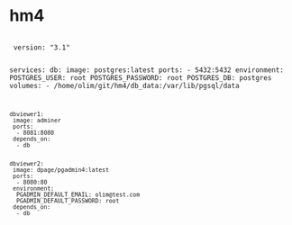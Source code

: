 # hm4
<code>
 version: "3.1"

 services:
    db:
     image: postgres:latest
     ports:
      - 5432:5432
     environment:
      POSTGRES_USER: root
      POSTGRES_PASSWORD: root
      POSTGRES_DB: postgres
     volumes:
      - /home/olim/git/hm4/db_data:/var/lib/pgsql/data

    dbviewer1:
     image: adminer
     ports:
      - 8081:8080
     depends_on:
      - db


    dbviewer2:
     image: dpage/pgadmin4:latest
     ports:
      - 8080:80
     environment:
      PGADMIN_DEFAULT_EMAIL: olim@test.com
      PGADMIN_DEFAULT_PASSWORD: root
     depends_on:
      - db
</code>